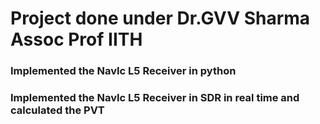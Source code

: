 # Project done under Dr.GVV Sharma Assoc Prof IITH

### Implemented the NavIc L5 Receiver in python
### Implemented the NavIc L5 Receiver in SDR in real time and calculated the PVT
